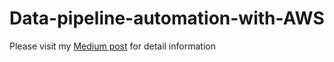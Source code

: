 # Data-pipeline-automation-with-AWS

Please visit my [Medium post](https://medium.com/@thaingoc273/data-pipeline-automation-bc7ea9f40da3) for detail information
